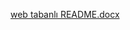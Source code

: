 [web tabanlı README.docx](https://github.com/user-attachments/files/18538193/web.tabanli.README.docx)
